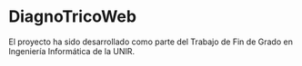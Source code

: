 # DiagnoTricoWeb
El proyecto ha sido desarrollado como parte del Trabajo de Fin de Grado en Ingeniería Informática de la UNIR. 

